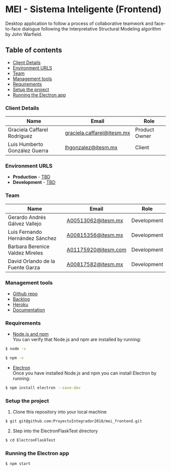 # MEI - Sistema Inteligente (Frontend)

Desktop application to follow a process of collaborative teamwork and face-to-face dialogue following the Interpretative Structural Modeling algorithm by John Warfield.

## Table of contents

* [Client Details](#client-details)
* [Environment URLS](#environment-urls)
* [Team](#team)
* [Management tools](#management-tools)
* [Requirements](#requirements)
* [Setup the project](#setup-the-project)
* [Running the Electron app](#running-the-electron-app)


### Client Details

| Name               | Email             | Role |
| ------------------ | ----------------- | ---- |
| Graciela Caffarel Rodríguez | graciela.caffarel@itesm.mx | Product Owner |
| Luis Humberto González Guerra | lhgonzalez@itesm.mx | Client |


### Environment URLS

* **Production** - [TBD](TBD)
* **Development** - [TBD](TBD)

### Team

| Name           | Email             | Role        |
| -------------- | ----------------- | ----------- |
| Gerardo Andrés Gálvez Vallejo | A00513062@itesm.mx | Development |
| Luis Fernando Hernández Sánchez | A00815356@itesm.mx | Development |
| Barbara Berenice Valdez Mireles | A01175920@itesm.com | Development |
| David Orlando de la Fuente Garza | A00817582@itesm.mx | Development |

### Management tools

* [Github repo](https://github.com/ProyectoIntegrador2018/mei_frontend)
* [Backlog](https://github.com/ProyectoIntegrador2018/mei_frontend/projects/1)
* [Heroku](https://crowdfront-staging.herokuapp.com/)
* [Documentation](https://drive.google.com/open?id=16-13j8v9uVM7V9z2Gq5vwgKBxlPyn1k9)

### Requirements

* [Node.js and npm](https://www.npmjs.com/get-npm)<br/>
You can verify that Node.js and npm are installed by running:
```bash
$ node -v
```
```bash
$ npm -v
```

* [Electron](https://www.npmjs.com/package/electron)<br/>
Once you have installed Node.js and npm you can install Electron by running:
```bash
$ npm install electron --save-dev
```

### Setup the project

1. Clone this repository into your local machine

```bash
$ git git@github.com:ProyectoIntegrador2018/mei_frontend.git
```

2. Step into the ElectronFlaskTest directory
```bash
$ cd ElectronFlaskTest
```

### Running the Electron app
```bash
$ npm start
```
